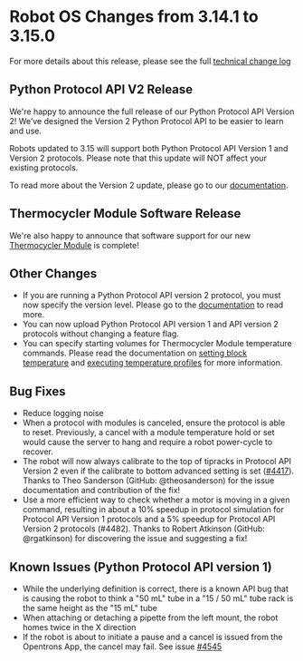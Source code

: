 # Robot OS Changes from 3.14.1 to 3.15.0

For more details about this release, please see the full [technical change log][changelog]

[changelog]: https://github.com/Opentrons/opentrons/blob/edge/CHANGELOG.md

## Python Protocol API V2 Release

We're happy to announce the full release of our Python Protocol API Version 2! We’ve designed the Version 2 Python Protocol API to be easier to learn and use.

Robots updated to 3.15 will support both Python Protocol API Version 1 and Version 2 protocols. Please note that this update will NOT affect your existing protocols.

To read more about the Version 2 update, please go to our [documentation](https://docs.opentrons.com/v2/index.html).

## Thermocycler Module Software Release

We're also happy to announce that software support for our new [Thermocycler Module](https://shop.opentrons.com/products/thermocycler-module?_pos=2&_sid=d5579276c&_ss=r) is complete!

## Other Changes

- If you are running a Python Protocol API version 2 protocol, you must now specify the version level. Please go to the [documentation](https://docs.opentrons.com/v2/index.html#metadata-and-version-selection) to read more.
- You can now upload Python Protocol API version 1 and API version 2 protocols without changing a feature flag.
- You can specify starting volumes for Thermocycler Module temperature commands. Please read the documentation on [setting block temperature](http://sandbox.docs.opentrons.com/edge/v2/new_modules.html#block-temperature-control) and [executing temperature profiles](http://sandbox.docs.opentrons.com/edge/v2/new_modules.html#thermocycler-module-profiles) for more information.

## Bug Fixes
- Reduce logging noise
- When a protocol with modules is canceled, ensure the protocol is able to reset. Previously, a cancel with a module temperature hold or set would cause the server to hang and require a robot power-cycle to recover.
- The robot will now always calibrate to the top of tipracks in Protocol API Version 2 even if the calibrate to bottom advanced setting is set ([#4417](https://github.com/Opentrons/opentrons/issues/4417)). Thanks to Theo Sanderson (GitHub: @theosanderson) for the issue documentation and contribution of the fix!
- Use a more efficient way to check whether a motor is moving in a given command, resulting in about a 10% speedup in protocol simulation for Protocol API Version 1 protocols and a 5% speedup for Protocol API Version 2 protocols (#4482). Thanks to Robert Atkinson (GitHub: @rgatkinson) for discovering the issue and suggesting a fix!

## Known Issues (Python Protocol API version 1)

- While the underlying definition is correct, there is a known API bug that is causing the robot to think a "50 mL" tube in a "15 / 50 mL" tube rack is the same height as the "15 mL" tube
- When attaching or detaching a pipette from the left mount, the robot homes twice in the X direction
- If the robot is about to initiate a pause and a cancel is issued from the Opentrons App, the cancel may fail. See issue [#4545](https://github.com/Opentrons/opentrons/issues/4545)


[419]: https://github.com/Opentrons/opentrons/issues/419
[labware-versioning-docs]: https://docs.opentrons.com/v1/labware.html#labware-versions
[docs-v2-root]: https://docs.opentrons.com//v2/index.html
[apiv2-form]: https://opentrons-ux.typeform.com/to/jhccYV
[4288]: https://github.com/Opentrons/opentrons/issues/4288

